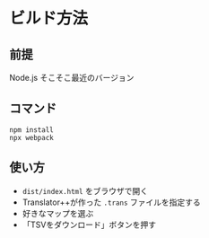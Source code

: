# ビルド方法

## 前提
Node.js そこそこ最近のバージョン

## コマンド
```
npm install
npx webpack
```

## 使い方
* `dist/index.html` をブラウザで開く
* Translator++が作った `.trans` ファイルを指定する
* 好きなマップを選ぶ
* 「TSVをダウンロード」ボタンを押す